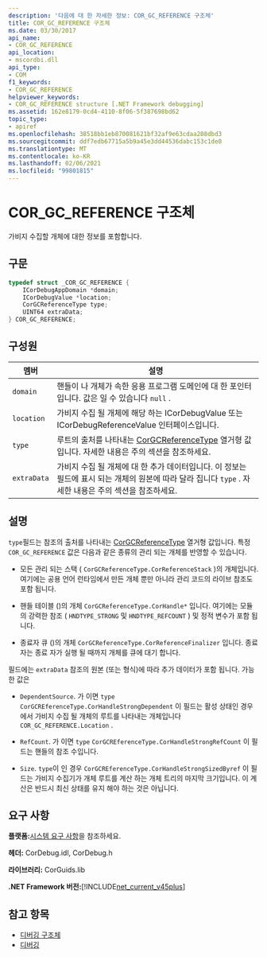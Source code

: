 ```yaml
---
description: '다음에 대 한 자세한 정보: COR_GC_REFERENCE 구조체'
title: COR_GC_REFERENCE 구조체
ms.date: 03/30/2017
api_name:
- COR_GC_REFERENCE
api_location:
- mscordbi.dll
api_type:
- COM
f1_keywords:
- COR_GC_REFERENCE
helpviewer_keywords:
- COR_GC_REFERENCE structure [.NET Framework debugging]
ms.assetid: 162e8179-0cd4-4110-8f06-5f387698bd62
topic_type:
- apiref
ms.openlocfilehash: 38518bb1eb870081621bf32af9e63cdaa208dbd3
ms.sourcegitcommit: ddf7edb67715a5b9a45e3dd44536dabc153c1de0
ms.translationtype: MT
ms.contentlocale: ko-KR
ms.lasthandoff: 02/06/2021
ms.locfileid: "99801815"
---
```

# <a name="cor_gc_reference-structure"></a>COR_GC_REFERENCE 구조체

가비지 수집할 개체에 대한 정보를 포함합니다.  
  
## <a name="syntax"></a>구문  
  
```cpp  
typedef struct _COR_GC_REFERENCE {  
    ICorDebugAppDomain *domain;
    ICorDebugValue *location;  
    CorGCReferenceType type;  
    UINT64 extraData;  
} COR_GC_REFERENCE;  
```  
  
## <a name="members"></a>구성원  
  
|멤버|설명|  
|------------|-----------------|  
|`domain`|핸들이 나 개체가 속한 응용 프로그램 도메인에 대 한 포인터입니다. 값은 일 수 있습니다 `null` .|  
|`location`|가비지 수집 될 개체에 해당 하는 ICorDebugValue 또는 ICorDebugReferenceValue 인터페이스입니다.|  
|`type`|루트의 출처를 나타내는 [CorGCReferenceType](corgcreferencetype-enumeration.md) 열거형 값입니다. 자세한 내용은 주의 섹션을 참조하세요.|  
|`extraData`|가비지 수집 될 개체에 대 한 추가 데이터입니다. 이 정보는 필드에 표시 되는 개체의 원본에 따라 달라 집니다 `type` . 자세한 내용은 주의 섹션을 참조하세요.|  
  
## <a name="remarks"></a>설명  

 `type`필드는 참조의 출처를 나타내는 [CorGCReferenceType](corgcreferencetype-enumeration.md) 열거형 값입니다. 특정 `COR_GC_REFERENCE` 값은 다음과 같은 종류의 관리 되는 개체를 반영할 수 있습니다.  
  
- 모든 관리 되는 스택 ( `CorGCReferenceType.CorReferenceStack` )의 개체입니다. 여기에는 공용 언어 런타임에서 만든 개체 뿐만 아니라 관리 코드의 라이브 참조도 포함 됩니다.  
  
- 핸들 테이블 ()의 개체 `CorGCReferenceType.CorHandle*` 입니다. 여기에는 모듈의 강력한 참조 ( `HNDTYPE_STRONG` 및 `HNDTYPE_REFCOUNT` ) 및 정적 변수가 포함 됩니다.  
  
- 종료자 큐 ()의 개체 `CorGCReferenceType.CorReferenceFinalizer` 입니다. 종료자는 종료 자가 실행 될 때까지 개체를 큐에 대기 합니다.  
  
 필드에는 `extraData` 참조의 원본 (또는 형식)에 따라 추가 데이터가 포함 됩니다. 가능한 값은  
  
- `DependentSource`. 가 이면 `type` `CorGCREferenceType.CorHandleStrongDependent` 이 필드는 활성 상태인 경우에서 가비지 수집 될 개체의 루트를 나타내는 개체입니다 `COR_GC_REFERENCE.Location` .  
  
- `RefCount`. 가 이면 `type` `CorGCREferenceType.CorHandleStrongRefCount` 이 필드는 핸들의 참조 수입니다.  
  
- `Size`. `type`이 인 경우 `CorGCREferenceType.CorHandleStrongSizedByref` 이 필드는 가비지 수집기가 개체 루트를 계산 하는 개체 트리의 마지막 크기입니다. 이 계산은 반드시 최신 상태를 유지 해야 하는 것은 아닙니다.  
  
## <a name="requirements"></a>요구 사항  

 **플랫폼:**[시스템 요구 사항](../../get-started/system-requirements.md)을 참조하세요.  
  
 **헤더:** CorDebug.idl, CorDebug.h  
  
 **라이브러리:** CorGuids.lib  
  
 **.NET Framework 버전:**[!INCLUDE[net_current_v45plus](../../../../includes/net-current-v45plus-md.md)]  
  
## <a name="see-also"></a>참고 항목

- [디버깅 구조체](debugging-structures.md)
- [디버깅](index.md)
